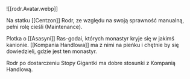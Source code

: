 ![[rodr.Avatar.webp]]



Na statku [[Centzon]] Rodr, ze względu na swoją sprawność manualną, pełni rolę cieśli (Maintenance).  
  
Plotka o [[Asasyni]]  Ras-godai, których monastyr kryje się w jakimś kanionie. [[Kompania Handlowa]] ma z nimi na pieńku i chętnie by się dowiedzieli, gdzie jest ten monastyr.

Rodr po dostarczeniu Stopy Gigantki ma dobre stosunki z Kompanią Handlową.